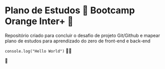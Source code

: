 # Plano de Estudos :book: Bootcamp Orange Inter+ :tangerine:

 Repositório criado para concluir o desafio de projeto Git/Github e mapear plano de estudos para aprendizado do zero de front-end e back-end

`` console.log("Hello World") `` :man_technologist:
 
🌟
